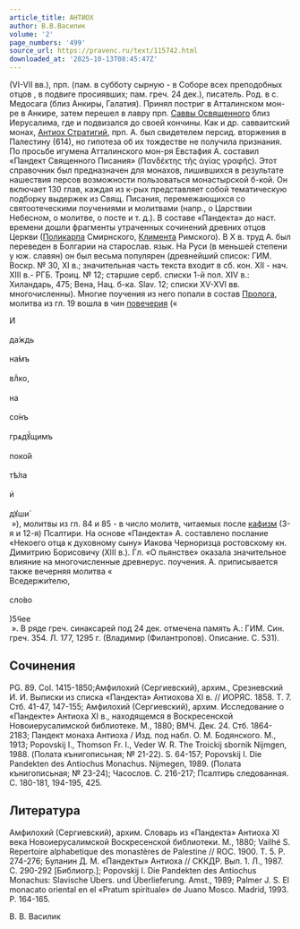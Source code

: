 ```yaml
---
article_title: АНТИОХ
author: В.В.Василик
volume: '2'
page_numbers: '499'
source_url: https://pravenc.ru/text/115742.html
downloaded_at: '2025-10-13T08:45:47Z'
---
```


(VI-VII вв.), прп. (пам. в субботу сырную - в Соборе всех преподобных отцов , в подвиге просиявших; пам. греч. 24 дек.), писатель. Род. в с. Медосага (близ Анкиры, Галатия). Принял постриг в Атталинском мон-ре в Анкире, затем перешел в лавру прп. [Саввы Освященного](<https://pravenc.ru/text/Савва Освященный.html>) близ Иерусалима, где и подвизался до своей кончины. Как и др. савваитский монах, [Антиох Стратигий](<https://pravenc.ru/text/Антиох Стратигий.html>), прп. А. был свидетелем персид. вторжения в Палестину (614), но гипотеза об их тождестве не получила признания. По просьбе игумена Атталинского мон-ря Евстафия А. составил «Пандект Священного Писания» (Πανδέκτης τῆς ἁγίας γραφῆς). Этот справочник был предназначен для монахов, лишившихся в результате нашествия персов возможности пользоваться монастырской б-кой. Он включает 130 глав, каждая из к-рых представляет собой тематическую подборку выдержек из Свящ. Писания, перемежающихся со святоотеческими поучениями и молитвами (напр., о Царствии Небесном, о молитве, о посте и т. д.). В составе «Пандекта» до наст. времени дошли фрагменты утраченных сочинений древних отцов Церкви ([Поликарпа](https://pravenc.ru/text/Поликарп.html) Смирнского, [Климента](https://pravenc.ru/text/Климент.html) Римского). В X в. труд А. был переведен в Болгарии на старослав. язык. На Руси (в меньшей степени у юж. славян) он был весьма популярен (древнейший список: ГИМ. Воскр. № 30, XI в.; значительная часть текста входит в сб. кон. XII - нач. XIII в.- РГБ. Троиц. № 12; старшие серб. списки 1-й пол. XIV в.: Хиландарь, 475; Вена, Нац. б-ка. Slav. 12; списки XV-XVI вв. многочисленны). Многие поучения из него попали в состав [Пролога](https://pravenc.ru/text/Пролог.html), молитва из гл. 19 вошла в чин [повечерия](https://pravenc.ru/text/Повечерие.html) («<div class="cu">И҆</div> <div class="cu">да́ждь</div> <div class="cu">на́мъ</div> <div class="cu">влⷣко,</div> <div class="cu">на</div> <div class="cu">со́нъ</div> <div class="cu">грѧдꙋ́щимъ</div> <div class="cu">поко́й</div> <div class="cu">тѣ́ла</div> <div class="cu">и҆</div> <div class="cu">дꙋши́</div> »), молитвы из гл. 84 и 85 - в число молитв, читаемых после [кафизм](https://pravenc.ru/text/кафизм.html) (3-я и 12-я) Псалтири. На основе «Пандекта» А. составлено послание «Некоего отца к духовному сыну» Иакова Черноризца ростовскому кн. Димитрию Борисовичу (XIII в.). Гл. «О пьянстве» оказала значительное влияние на многочисленные древнерус. поучения. А. приписывается также вечерняя молитва «<div class="cu">Вседержи́телю,</div> <div class="cu">сло́во</div> <div class="cu">)5ч҃ее</div> ». В ряде греч. синаксарей под 24 дек. отмечена память А.: ГИМ. Син. греч. 354. Л. 177, 1295 г. (Владимир (Филантропов). Описание. С. 531).

## Сочинения

PG. 89. Col. 1415-1850;Амфилохий (Сергиевский), архим., Срезневский И. И. Выписки из списка «Пандекта» Антиохова XI в. // ИОРЯС. 1858. Т. 7. Стб. 41-47, 147-155; Амфилохий (Сергиевский), архим. Исследование о «Пандекте» Антиоха XI в., находящемся в Воскресенской Новоиерусалимской библиотеке. М., 1880; ВМЧ. Дек. 24. Стб. 1864-2183; Пандект монаха Антиоха / Изд. под набл. О. М. Бодянского. М., 1913; Popovskij I., Thomson Fr. I., Veder W. R. The Troickij sbornik Nijmgen, 1988. (Полата кънигописьная; № 21-22). S. 64-157; Popovskij I. Die Pandekten des Antiochus Monachus. Nijmegen, 1989. (Полата кънигописьная; № 23-24); Часослов. С. 216-217; Псалтирь следованная. С. 180-181, 194-195, 425.

## Литература

Амфилохий (Сергиевский), архим. Словарь из «Пандекта» Антиоха XI века Новоиерусалимской Воскресенской библиотеки. М., 1880; Vailhé S. Repertoire alphabetique des monastères de Palestine // ROC. 1900. T. 5. P. 274-276; Буланин Д. М. «Пандекты» Антиоха // СККДР. Вып. 1. Л., 1987. C. 290-292 [Библиогр.]; Popovskij I. Die Pandekten des Antiochus Monachus: Slavische Übers. und Überlieferung. Amst., 1989; Palmer J. S. El monacato oriental en el «Pratum spirituale» de Juano Mosco. Madrid, 1993. P. 164-165.

В.   В.   Василик
